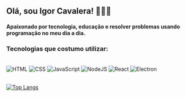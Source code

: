 ## Olá, sou Igor Cavalera! 👊🙇‍♂️

#### Apaixonado por tecnologia, educação e resolver problemas usando programação no meu dia a dia.

### Tecnologias que costumo utilizar: 
<div style="display: inline_block"></br>
    <img align="center" alt="HTML" src="https://img.shields.io/badge/HTML5-E34F26?style=for-the-badge&logo=html5&logoColor=white">
    <img align="center" alt="CSS" src="https://img.shields.io/badge/CSS3-1572B6?style=for-the-badge&logo=css3&logoColor=white)">
    <img align="center" alt="JavaScript" src="https://img.shields.io/badge/JavaScript-323330?style=for-the-badge&logo=javascript&logoColor=F7DF1E">
    <img align="center" alt="NodeJS" src="https://img.shields.io/badge/Node.js-43853D?style=for-the-badge&logo=node.js&logoColor=white">
    <img align="center" alt="React" src="https://img.shields.io/badge/React-20232A?style=for-the-badge&logo=react&logoColor=61DAFB)">
    <img align="center" alt="Electron" src="https://img.shields.io/badge/Electron-191970?style=for-the-badge&logo=Electron&logoColor=white">

</div> </br>


[![Top Langs](https://github-readme-stats.vercel.app/api/top-langs/?username=Igor-Cavalera&layout=compact)](https://github.com/anuraghazra/github-readme-stats)


